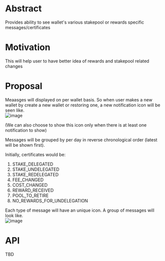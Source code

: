 # Abstract

Provides ability to see wallet's various stakepool or rewards specific messages/certificates

# Motivation

This will help user to have better idea of rewards and stakepool related changes

# Proposal

Meaasges will displayed on per wallet basis. So when user makes a new wallet by create a new wallet or restoring one, a new notification icon will be seen like. <br/>![image](https://user-images.githubusercontent.com/19986226/70297213-82ca1500-1830-11ea-8551-1b4e57d66a71.png)

(We can also choose to show this icon only when there is at least one notification to show)

Messages will be grouped by per day in reverse chronological order (latest will be shown first).

Initially, certificates would be:
1. STAKE_DELEGATED
2. STAKE_UNDELEGATED
3. STAKE_REDELEGATED
4. FEE_CHANGED
5. COST_CHANGED
6. REWARD_RECEIVED
7. POOL_TO_RETIRE
8. NO_REWARDS_FOR_UNDELEGATION

Each type of message will have an unique icon.
A group of messages will look like. <br/>
![image](https://user-images.githubusercontent.com/19986226/70298171-0a655300-1834-11ea-8c9d-1c63b6d5906a.png)

# API
TBD